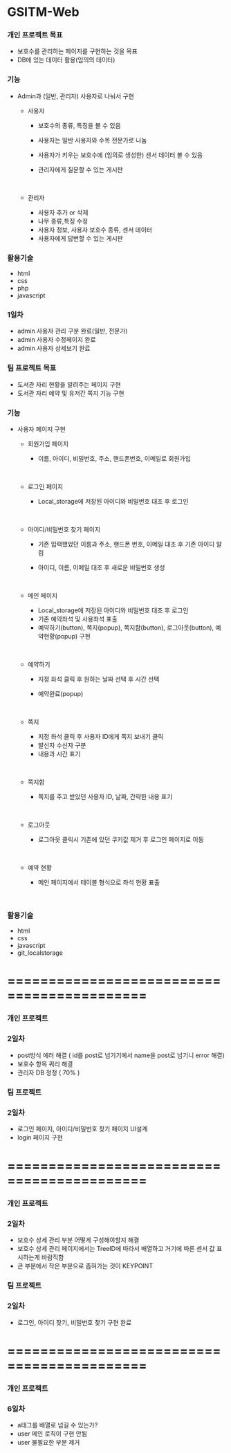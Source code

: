 # GSITM-Web
### 개인 프로젝트 목표

+ 보호수를 관리하는 페이지를 구현하는 것을 목표
+ DB에 있는 데이터 활용(임의의 데이터)




### 기능

- Admin과 (일반, 관리자) 사용자로 나눠서 구현

  - 사용자

    - 보호수의 종류, 특징을 볼 수 있음

    - 사용자는 일반 사용자와 수목 전문가로 나눔

    - 사용자가 키우는 보호수에 (임의로 생성한) 센서 데이터 볼 수 있음

    - 관리자에게 질문할 수 있는 게시판

      ​

  - 관리자

    - 사용자 추가 or 삭제
    - 나무 종류,특징 수정
    - 사용자 정보, 사용자 보호수 종류, 센서 데이터  
    - 사용자에게 답변할 수 있는 게시판 

### 활용기술

+ html
+ css
+ php
+ javascript



### 1일차

+ admin 사용자 관리 구분 완료(일반, 전문가)
+ admin 사용자 수정페이지 완료
+ admin 사용자 상세보기 완료



### 팀 프로젝트 목표

- 도서관 자리 현황을 알려주는 페이지 구현
- 도서관 자리 예약 및 유저간 쪽지 기능 구현



### 기능

- 사용자 페이지 구현

  - 회원가입 페이지

    - 이름, 아이디, 비밀번호, 주소, 핸드폰번호, 이메일로 회원가입

      ​

  - 로그인 페이지

    - Local_storage에 저장된 아이디와 비밀번호 대조 후 로그인

  ​

  - 아이디/비밀번호 찾기 페이지

    - 기존 입력했었던 이름과 주소, 핸드폰 번호, 이메일 대조 후 기존 아이디 알림

    - 아이디, 이름, 이메일 대조 후 새로운 비밀번호 생성

      ​

  - 메인 페이지

    - Local_storage에 저장된 아이디와 비밀번호 대조 후 로그인
    - 기존 예약좌석 및 사용좌석 표출 
    - 예약하기(button), 쪽지(popup), 쪽지함(button), 로그아웃(button), 예약현황(popup) 구현

    ​

  - 예약하기

    - 지정 좌석 클릭 후 원하는 날짜 선택 후 시간 선택

    - 예약완료(popup)

      ​

  - 쪽지

    - 지정 좌석 클릭 후 사용자 ID에게 쪽지 보내기 클릭
    - 발신자 수신자 구분
    - 내용과 시간 표기

  ​

  - 쪽지함

    - 쪽지를 주고 받았던 사용자 ID, 날짜, 간략한 내용 표기

      ​

  - 로그아웃

    - 로그아웃 클릭시 기존에 있던 쿠키값 제거 후 로그인 페이지로 이동

    ​

  - 예약 현황

    - 메인 페이지에서 테이블 형식으로 좌석 현황 표출

      ​

### 활용기술

- html
- css
- javascript
- git_localstorage






# ===========================================






### 개인 프로젝트

### 2일차

- post방식 에러 해결 ( id를 post로 넘기기에서 name을 post로 넘기니 error 해결)
- 보호수 항목 쿼리 해결
- 관리자 DB 정정 ( 70% )


### 팀 프로젝트

### 2일차

- 로그인 페이지, 아이디/비밀번호 찾기 페이지 UI설계
- login 페이지 구현






# ===========================================






### 개인 프로젝트

### 2일차

- 보호수 상세 관리 부분 어떻게 구성해야할지 해결
- 보호수 상세 관리 페이지에서는 TreeID에 따라서 배열하고 거기에 따른 센서 값 표시하는게 바람직함
- 큰 부분에서 작은 부분으로 좁혀가는 것이 KEYPOINT


### 팀 프로젝트

### 2일차

- 로그인, 아이디 찾기, 비밀번호 찾기 구현 완료







# ===========================================






### 개인 프로젝트

### 6일차

- a태그를 배열로 넘길 수 있는가?
- user 메인 로직이 구현 안됨
- user 불필요한 부분 제거

